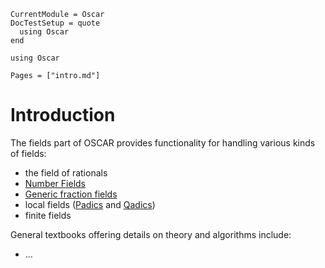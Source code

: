 ```@meta
CurrentModule = Oscar
DocTestSetup = quote
  using Oscar
end
```

```@setup oscar
using Oscar
```

```@contents
Pages = ["intro.md"]
```

# Introduction

The fields part of OSCAR provides functionality for handling
various kinds of fields:
- the field of rationals
- [Number Fields](@ref)
- [Generic fraction fields](@ref)
- local fields ([Padics](@ref) and [Qadics](@ref))
- finite fields

General textbooks offering details on theory and algorithms include:
- ...
